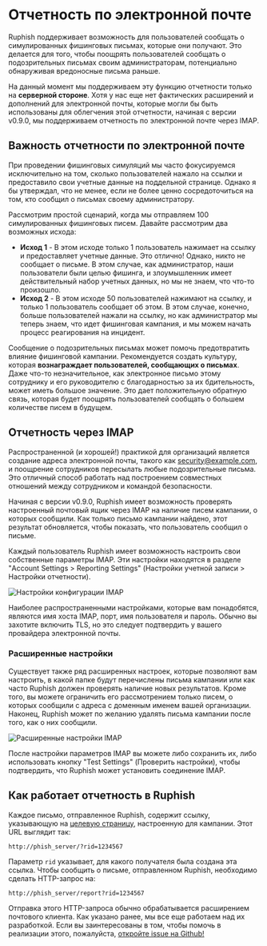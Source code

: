 # Отчетность по электронной почте

Ruphish поддерживает возможность для пользователей сообщать о симулированных фишинговых письмах, которые они получают. Это делается для того, чтобы поощрять пользователей сообщать о подозрительных письмах своим администраторам, потенциально обнаруживая вредоносные письма раньше.

На данный момент мы поддерживаем эту функцию отчетности только на **серверной стороне**. Хотя у нас еще нет фактических расширений и дополнений для электронной почты, которые могли бы быть использованы для облегчения этой отчетности, начиная с версии v0.9.0, мы поддерживаем отчетность по электронной почте через IMAP.

## Важность отчетности по электронной почте

При проведении фишинговых симуляций мы часто фокусируемся исключительно на том, сколько пользователей нажало на ссылки и предоставило свои учетные данные на поддельной странице. Однако я бы утверждал, что не менее, если не более ценно сосредоточиться на том, кто сообщил о письмах своему администратору.

Рассмотрим простой сценарий, когда мы отправляем 100 симулированных фишинговых писем. Давайте рассмотрим два возможных исхода:

* **Исход 1** - В этом исходе только 1 пользователь нажимает на ссылку и предоставляет учетные данные. Это отлично! Однако, никто не сообщает о письме. В этом случае, как администратор, наши пользователи были целью фишинга, и злоумышленник имеет действительный набор учетных данных, но мы не знаем, что что-то произошло.
* **Исход 2** - В этом исходе 50 пользователей нажимают на ссылку, и только 1 пользователь сообщает об этом. В этом случае, конечно, больше пользователей нажали на ссылку, но как администратор мы теперь знаем, что идет фишинговая кампания, и мы можем начать процесс реагирования на инцидент.

Сообщение о подозрительных письмах может помочь предотвратить влияние фишинговой кампании. Рекомендуется создать культуру, которая **вознаграждает пользователей, сообщающих о письмах**. Даже что-то незначительное, как электронное письмо этому сотруднику и его руководителю с благодарностью за их бдительность, может иметь большое значение. Это дает положительную обратную связь, которая будет поощрять пользователей сообщать о большем количестве писем в будущем.

## Отчетность через IMAP

Распространенной (и хорошей!) практикой для организаций является создание адреса электронной почты, такого как security@example.com, и поощрение сотрудников пересылать любые подозрительные письма. Это отличный способ работать над построением совместных отношений между сотрудником и командой безопасности.

Начиная с версии v0.9.0, Ruphish имеет возможность проверять настроенный почтовый ящик через IMAP на наличие писем кампании, о которых сообщили. Как только письмо кампании найдено, этот результат обновляется, чтобы показать, что пользователь сообщил о письме.

Каждый пользователь Ruphish имеет возможность настроить свои собственные параметры IMAP. Эти настройки находятся в разделе "Account Settings > Reporting Settings" (Настройки учетной записи > Настройки отчетности).

![Настройки конфигурации IMAP](../.gitbook/assets/screen-shot-2020-01-20-at-11.15.48-am.png)

Наиболее распространенными настройками, которые вам понадобятся, являются имя хоста IMAP, порт, имя пользователя и пароль. Обычно вы захотите включить TLS, но это следует подтвердить у вашего провайдера электронной почты.

### Расширенные настройки

Существует также ряд расширенных настроек, которые позволяют вам настроить, в какой папке будут перечислены письма кампании или как часто Ruphish должен проверять наличие новых результатов. Кроме того, вы можете ограничить его рассмотрением только писем, о которых сообщили с адреса с доменным именем вашей организации. Наконец, Ruphish может по желанию удалять письма кампании после того, как о них сообщили.

![Расширенные настройки IMAP](../.gitbook/assets/screen-shot-2020-01-20-at-11.19.46-am.png)

После настройки параметров IMAP вы можете либо сохранить их, либо использовать кнопку "Test Settings" (Проверить настройки), чтобы подтвердить, что Ruphish может установить соединение IMAP.

## Как работает отчетность в Ruphish

Каждое письмо, отправленное Ruphish, содержит ссылку, указывающую на [целевую страницу](landing-pages.md), настроенную для кампании. Этот URL выглядит так:

```text
http://phish_server/?rid=1234567
```

Параметр `rid` указывает, для какого получателя была создана эта ссылка. Чтобы сообщить о письме, отправленном Ruphish, необходимо сделать HTTP-запрос на:

```text
http://phish_server/report?rid=1234567
```

Отправка этого HTTP-запроса обычно обрабатывается расширением почтового клиента. Как указано ранее, мы все еще работаем над их разработкой. Если вы заинтересованы в том, чтобы помочь в реализации этого, пожалуйста, [откройте issue на Github!](https://github.com/ruphish/ruphish/issues)

